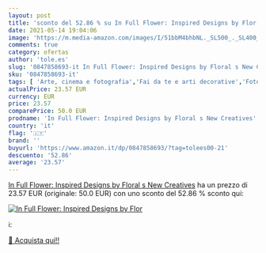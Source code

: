 ```yaml
---
layout: post
title: 'sconto del 52.86 % su In Full Flower: Inspired Designs by Flor  '
date: 2021-05-14 19:04:06
image: 'https://m.media-amazon.com/images/I/51bbM4bhbNL._SL500_._SL400_.jpg'
comments: true
category: ofertas
author: 'tole.es'
slug: '0847858693-it In Full Flower: Inspired Designs by Floral s New Creatives'
sku: '0847858693-it'
tags: [ 'Arte, cinema e fotografia','Fai da te e arti decorative','Fotografia','Fotografia di piante e animali','Fotografia naturalistica e di animali','Libri','Tempo libero', ]
actualPrice: 23.57 EUR
currency: EUR
price: 23.57
comparePrice: 50.0 EUR
prodname: 'In Full Flower: Inspired Designs by Floral s New Creatives'
country: 'it'
flag: '🇮🇹'
brand: ''
buyurl: 'https://www.amazon.it/dp/0847858693/?tag=tolees00-21'
descuento: '52.86'
average: '23.57'
---
```


[In Full Flower: Inspired Designs by Floral s New Creatives](https://www.amazon.it/dp/0847858693/?tag=tolees00-21) ha un prezzo di 23.57 EUR (originale: 50.0 EUR) con uno sconto del 52.86 % sconto qui:

[![In Full Flower: Inspired Designs by Flor](https://m.media-amazon.com/images/I/51bbM4bhbNL._SL500_._SL400_.jpg)](https://www.amazon.it/dp/0847858693/?tag=tolees00-21)

ℹ️:


[🛒 Acquista qui!!](https://www.amazon.it/dp/0847858693/?tag=tolees00-21)
